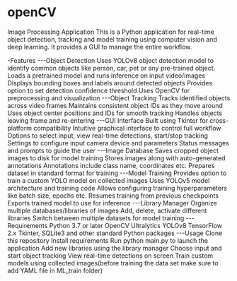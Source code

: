 # openCV

Image Processing Application
This is a Python application for real-time object detection, tracking and model training using computer vision and deep learning. It provides a GUI to manage the entire workflow.

-Features
---Object Detection
Uses YOLOv8 object detection model to identify common objects like person, car, pet or any pre-trained object.
Loads a pretrained model and runs inference on input video/images
Displays bounding boxes and labels around detected objects
Provides option to set detection confidence threshold
Uses OpenCV for preprocessing and visualization
---Object Tracking
Tracks identified objects across video frames
Maintains consistent object IDs as they move around
Uses object center positions and IDs for smooth tracking
Handles objects leaving frame and re-entering
---GUI Interface
Built using Tkinter for cross-platform compatibility
Intuitive graphical interface to control full workflow
Options to select input, view real-time detections, start/stop tracking
Settings to configure input camera device and parameters
Status messages and prompts to guide the user
---Image Database
Saves cropped object images to disk for model training
Stores images along with auto-generated annotations
Annotations include class name, coordinates etc.
Prepares dataset in standard format for training
---Model Training
Provides option to train a custom YOLO model on collected images
Uses YOLOv5 model architecture and training code
Allows configuring training hyperparameters like batch size, epochs etc.
Resumes training from previous checkpoints
Exports trained model to use for inference
---Library Manager
Organize multiple databases/libraries of images
Add, delete, activate different libraries
Switch between multiple datasets for model training
---Requirements
Python 3.7 or later
OpenCV
Ultralytics YOLOv8
TensorFlow 2.x
Tkinter, SQLite3 and other standard Python packages
---Usage
Clone this repository
Install requirements
Run python main.py to launch the application
Add new libraries using the library manager
Choose input and start object tracking
View real-time detections on screen
Train custom models using collected images(before training the data set make sure to add YAML file in ML_train folder)
